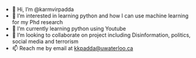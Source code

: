 - 👋 Hi, I’m @karmvirpadda
- 👀 I’m interested in learning python and how I can use machine learning for my Phd research
- 🌱 I’m currently learning python using Youtube
- 💞️ I’m looking to collaborate on project including Disinformation, politics, social media and terrorism
- 📫 Reach me by email at kkpadda@uwaterloo.ca

<!---
karmvirpadda/karmvirpadda is a ✨ special ✨ repository because its `README.md` (this file) appears on your GitHub profile.
You can click the Preview link to take a look at your changes.
--->
